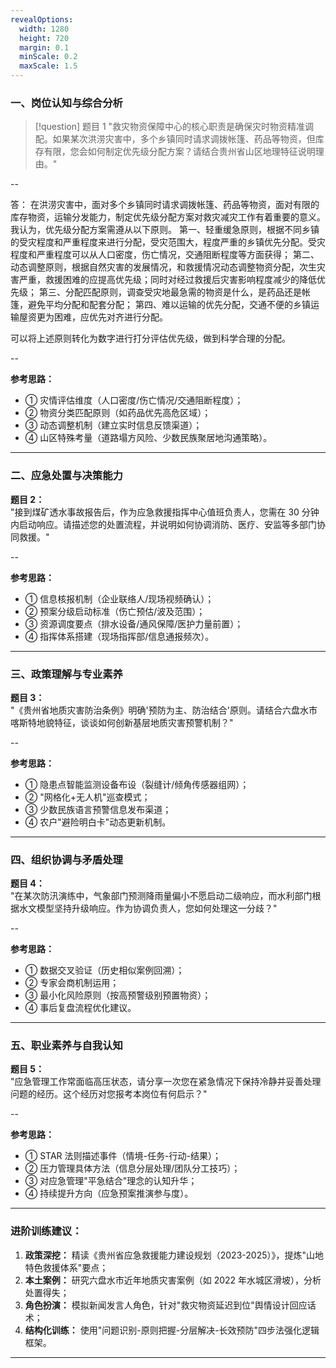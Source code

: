 ```yaml
---
revealOptions:
  width: 1280
  height: 720
  margin: 0.1
  minScale: 0.2
  maxScale: 1.5
---
```




### **一、岗位认知与综合分析**

> [!question] 题目 1
> "救灾物资保障中心的核心职责是确保灾时物资精准调配。如果某次洪涝灾害中，多个乡镇同时请求调拨帐篷、药品等物资，但库存有限，您会如何制定优先级分配方案？请结合贵州省山区地理特征说明理由。"

--

答：
在洪涝灾害中，面对多个乡镇同时请求调拨帐篷、药品等物资，面对有限的库存物资，运输分发能力，制定优先级分配方案对救灾减灾工作有着重要的意义。我认为，优先级分配方案需遵从以下原则。
第一、轻重缓急原则，根据不同乡镇的受灾程度和严重程度来进行分配，受灾范围大，程度严重的乡镇优先分配。受灾程度和严重程度可以从人口密度，伤亡情况，交通阻断程度等方面获得；
第二、动态调整原则，根据自然灾害的发展情况，和救援情况动态调整物资分配，次生灾害严重，救援困难的应提高优先级；同时对经过救援后灾害影响程度减少的降低优先级；
第三、分配匹配原则，调查受灾地最急需的物资是什么，是药品还是帐篷，避免平均分配和配套分配；
第四、难以运输的优先分配，交通不便的乡镇运输屋资更为困难，应优先对齐进行分配。

可以将上述原则转化为数字进行打分评估优先级，做到科学合理的分配。

--

**参考思路：**  
- ① 灾情评估维度（人口密度/伤亡情况/交通阻断程度）；  
- ② 物资分类匹配原则（如药品优先高危区域）；  
- ③ 动态调整机制（建立实时信息反馈渠道）；  
- ④ 山区特殊考量（道路塌方风险、少数民族聚居地沟通策略）。

---

### **二、应急处置与决策能力**

**题目 2：**  
"接到煤矿透水事故报告后，作为应急救援指挥中心值班负责人，您需在 30 分钟内启动响应。请描述您的处置流程，并说明如何协调消防、医疗、安监等多部门协同救援。"

--

**参考思路：**  
- ① 信息核报机制（企业联络人/现场视频确认）；  
- ② 预案分级启动标准（伤亡预估/波及范围）；  
- ③ 资源调度要点（排水设备/通风保障/医护力量前置）；  
- ④ 指挥体系搭建（现场指挥部/信息通报频次）。

---

### **三、政策理解与专业素养**

**题目 3：**  
"《贵州省地质灾害防治条例》明确'预防为主、防治结合'原则。请结合六盘水市喀斯特地貌特征，谈谈如何创新基层地质灾害预警机制？"

--

**参考思路：**  
- ① 隐患点智能监测设备布设（裂缝计/倾角传感器组网）；  
- ② "网格化+无人机"巡查模式；  
- ③ 少数民族语言预警信息发布渠道；  
- ④ 农户"避险明白卡"动态更新机制。

---
### **四、组织协调与矛盾处理**

**题目 4：**  
"在某次防汛演练中，气象部门预测降雨量偏小不愿启动二级响应，而水利部门根据水文模型坚持升级响应。作为协调负责人，您如何处理这一分歧？"

--

**参考思路：**  
- ① 数据交叉验证（历史相似案例回溯）；  
- ② 专家会商机制运用；  
- ③ 最小化风险原则（按高预警级别预置物资）；  
- ④ 事后复盘流程优化建议。

---

### **五、职业素养与自我认知**

**题目 5：**  
"应急管理工作常面临高压状态，请分享一次您在紧急情况下保持冷静并妥善处理问题的经历。这个经历对您报考本岗位有何启示？"

--

**参考思路：**  
- ① STAR 法则描述事件（情境-任务-行动-结果）；  
- ② 压力管理具体方法（信息分层处理/团队分工技巧）；  
- ③ 对应急管理"平急结合"理念的认知升华；  
- ④ 持续提升方向（应急预案推演参与度）。

---

### **进阶训练建议：**

1. **政策深挖：** 精读《贵州省应急救援能力建设规划（2023-2025）》，提炼"山地特色救援体系"要点；  
2. **本土案例：** 研究六盘水市近年地质灾害案例（如 2022 年水城区滑坡），分析处置得失；  
3. **角色扮演：** 模拟新闻发言人角色，针对"救灾物资延迟到位"舆情设计回应话术；  
4. **结构化训练：** 使用"问题识别-原则把握-分层解决-长效预防"四步法强化逻辑框架。

---